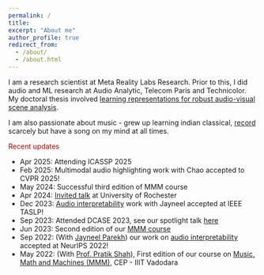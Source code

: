```yaml
---
permalink: /
title:
excerpt: "About me"
author_profile: true
redirect_from: 
  - /about/
  - /about.html
---
```

I am a research scientist at Meta Reality Labs Research. Prior to this, I did audio and ML research at Audio Analytic, Telecom Paris and Technicolor.  My doctoral thesis involved [learning representations for robust audio-visual scene analysis](https://pastel.archives-ouvertes.fr/tel-02115465).

I am also passionate about music - grew up learning indian classical, [record](https://www.youtube.com/@sanjeelparekh869) scarcely but have a song on my mind at all times.

<p style="color:#b30000">Recent updates</p>

 - Apr 2025: Attending ICASSP 2025
 - Feb 2025: Multimodal audio highlighting work with Chao accepted to CVPR 2025!  
 - May 2024: Successful third edition of MMM course  
 - Apr 2024: [Invited talk](https://www.youtube.com/watch?v=JpUc28iYV-c) at University of Rochester  
 - Dec 2023: [Audio interpretability](https://arxiv.org/abs/2305.07132) work with Jayneel accepted at IEEE TASLP!  
 - Sep 2023: Attended DCASE 2023, see our spotlight talk [here](https://www.youtube.com/watch?v=N7ajQQksyMM&t=2319s)  
 - Jun 2023: Second edition of our [MMM course](https://sites.google.com/iiitvadodara.ac.in/mmm) 
 - Sep 2022: (With [Jayneel Parekh](https://jayneelparekh.github.io/)) our work on [audio interpretability](https://arxiv.org/abs/2202.11479) accepted at NeurIPS 2022!
 - May 2022: (With [Prof. Pratik Shah](https://pratikiiitv.github.io/)), First edition of our course on [Music, Math and Machines (MMM)](https://sites.google.com/iiitvadodara.ac.in/mmm), CEP - IIIT Vadodara 
